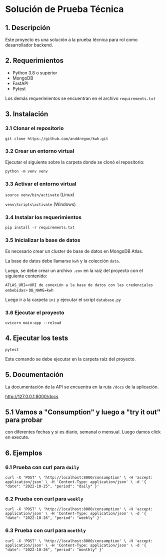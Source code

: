 # Solución de Prueba Técnica

## 1. Descripción

Este proyecto es una solución a la prueba técnica para rol como desarrollador backend.

## 2. Requerimientos

- Python 3.8 o superior
- MongoDB
- FastAPI
- Pytest

Los demás requerimientos se encuentran en el archivo `requirements.txt`

## 3. Instalación

### 3.1 Clonar el repositorio

`git clone https://github.com/anddregon/kwh.git`


### 3.2 Crear un entorno virtual

Ejecutar el siguiente sobre la carpeta donde se clonó el repositorio:

`python -m venv venv`

### 3.3 Activar el entorno virtual

`source venv/bin/activate` (Linux)

`venv\Scripts\activate` (Windows)

### 3.4 Instalar los requerimientos

`pip install -r requirements.txt`

### 3.5 Inicializar la base de datos

Es necesario crear un cluster de base de datos en MongoDB Atlas.

La base de datos debe llamarse `kwh` y la colección `data`.

Luego, se debe crear un archivo `.env` en la raíz del proyecto con el siguiente contenido:

`ATLAS_URI=<URI de conexión a la base de datos con las credenciales embebidas>`
`DB_NAME=kwh`

Luego ir a la carpeta `ini` y ejecutar el script `database.py`

### 3.6 Ejecutar el proyecto

`uvicorn main:app --reload`

## 4. Ejecutar los tests

`pytest`

Este comando se debe ejecutar en la carpeta raíz del proyecto.

## 5. Documentación

La documentación de la API se encuentra en la ruta `/docs` de la aplicación.

http://127.0.0.1:8000/docs

## 5.1 Vamos a "Consumption" y luego a "try it out" para probar
con diferentes fechas y si es diario, semanal o mensual. Luego damos
click en execute.

## 6. Ejemplos

### 6.1 Prueba con curl para `daily`

`curl -X 'POST' \
  'http://localhost:8000/consumption' \
  -H 'accept: application/json' \
  -H 'Content-Type: application/json' \
  -d '{
  "date": "2022-10-25",
  "period": "daily"
}'`


### 6.2 Prueba con curl para `weekly`

`
curl -X 'POST' \
  'http://localhost:8000/consumption' \
  -H 'accept: application/json' \
  -H 'Content-Type: application/json' \
  -d '{
  "date": "2022-10-26",
  "period": "weekly"
}'
`

### 6.3 Prueba con curl para `monthly`

`
curl -X 'POST' \
  'http://localhost:8000/consumption' \
  -H 'accept: application/json' \
  -H 'Content-Type: application/json' \
  -d '{
  "date": "2022-10-26",
  "period": "monthly"
}'
`

